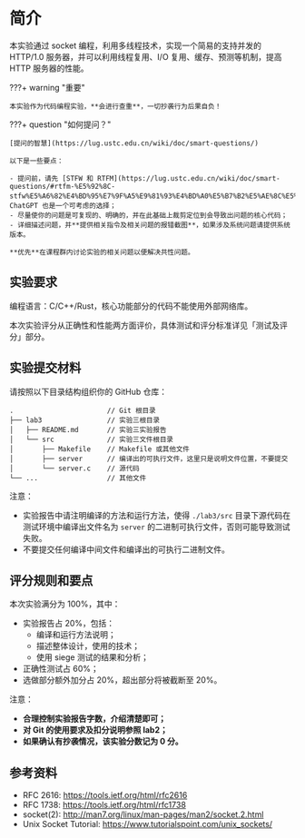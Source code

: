 # 简介

本实验通过 socket 编程，利用多线程技术，实现一个简易的支持并发的 HTTP/1.0 服务器，并可以利用线程复用、I/O 复用、缓存、预测等机制，提高 HTTP 服务器的性能。

???+ warning "重要"

    本实验作为代码编程实验，**会进行查重**，一切抄袭行为后果自负！

???+ question "如何提问？"

    [提问的智慧](https://lug.ustc.edu.cn/wiki/doc/smart-questions/)

    以下是一些要点：

    - 提问前，请先 [STFW 和 RTFM](https://lug.ustc.edu.cn/wiki/doc/smart-questions/#rtfm-%E5%92%8C-stfw%E5%A6%82%E4%BD%95%E7%9F%A5%E9%81%93%E4%BD%A0%E5%B7%B2%E5%AE%8C%E5%85%A8%E6%90%9E%E7%A0%B8%E4%BA%86)，ChatGPT 也是一个可考虑的选择；
    - 尽量使你的问题是可复现的、明确的，并在此基础上裁剪定位到会导致出问题的核心代码；
    - 详细描述问题，并**提供相关指令及相关问题的报错截图**，如果涉及系统问题请提供系统版本。

    **优先**在课程群内讨论实验的相关问题以便解决共性问题。

## 实验要求

编程语言：C/C++/Rust，核心功能部分的代码不能使用外部网络库。

本次实验评分从正确性和性能两方面评价，具体测试和评分标准详见「测试及评分」部分。

## 实验提交材料

请按照以下目录结构组织你的 GitHub 仓库：

```
.                       // Git 根目录
├── lab3                // 实验三根目录
│   ├── README.md       // 实验三实验报告
│   └── src             // 实验三文件根目录
│       ├── Makefile    // Makefile 或其他文件
│       ├── server      // 编译出的可执行文件，这里只是说明文件位置，不要提交
│       └── server.c    // 源代码
└── ...                 // 其他文件
```

注意：

- 实验报告中请注明编译的方法和运行方法，使得 `./lab3/src` 目录下源代码在测试环境中编译出文件名为 `server` 的二进制可执行文件，否则可能导致测试失败。
- 不要提交任何编译中间文件和编译出的可执行二进制文件。

## 评分规则和要点

本次实验满分为 100%，其中：

- 实验报告占 20%，包括：
  - 编译和运行方法说明；
  - 描述整体设计，使用的技术；
  - 使用 siege 测试的结果和分析；
- 正确性测试占 60%；
- 选做部分额外加分占 20%，超出部分将被截断至 20%。

注意：

- **合理控制实验报告字数，介绍清楚即可；**
- **对 Git 的使用要求及扣分说明参照 lab2；**
- **如果确认有抄袭情况，该实验分数记为 0 分。**

## 参考资料

- RFC 2616: <https://tools.ietf.org/html/rfc2616>
- RFC 1738: <https://tools.ietf.org/html/rfc1738>
- socket(2): <http://man7.org/linux/man-pages/man2/socket.2.html>
- Unix Socket Tutorial: <https://www.tutorialspoint.com/unix_sockets/>
